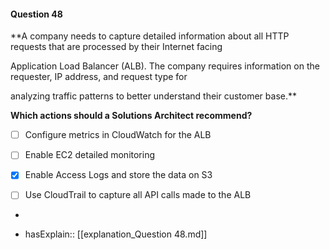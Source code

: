 #### Question  48


**A company needs to capture detailed information about all HTTP requests that are processed by their Internet facing

Application Load Balancer (ALB). The company requires information on the requester, IP address, and request type for

analyzing traffic patterns to better understand their customer base.**


**Which actions should a Solutions Architect recommend?**


- [ ] Configure metrics in CloudWatch for the ALB


- [ ] Enable EC2 detailed monitoring


- [x] Enable Access Logs and store the data on S3


- [ ] Use CloudTrail to capture all API calls made to the ALB


*

- hasExplain:: [[explanation_Question  48.md]]